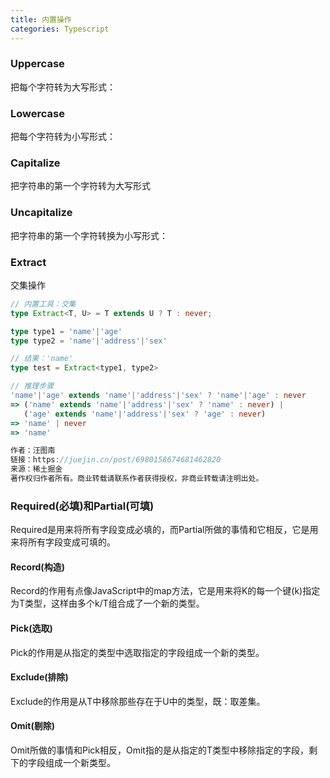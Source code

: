 ```yaml
---
title: 内置操作
categories: Typescript
---
```




### Uppercase

把每个字符转为大写形式：

### Lowercase

把每个字符转为小写形式：

### Capitalize

把字符串的第一个字符转为大写形式

### Uncapitalize

把字符串的第一个字符转换为小写形式：

### Extract

交集操作

```typescript
// 内置工具：交集
type Extract<T, U> = T extends U ? T : never;

type type1 = 'name'|'age'
type type2 = 'name'|'address'|'sex'

// 结果：'name'
type test = Extract<type1, type2>

// 推理步骤
'name'|'age' extends 'name'|'address'|'sex' ? 'name'|'age' : never
=> ('name' extends 'name'|'address'|'sex' ? 'name' : never) |
   ('age' extends 'name'|'address'|'sex' ? 'age' : never)
=> 'name' | never
=> 'name'

作者：汪图南
链接：https://juejin.cn/post/6980158674681462820
来源：稀土掘金
著作权归作者所有。商业转载请联系作者获得授权，非商业转载请注明出处。
```



### Required(必填)和Partial(可填)

Required是用来将所有字段变成必填的，而Partial所做的事情和它相反，它是用来将所有字段变成可填的。



#### Record(构造)

Record的作用有点像JavaScript中的map方法，它是用来将K的每一个键(k)指定为T类型，这样由多个k/T组合成了一个新的类型。

#### Pick(选取)

Pick的作用是从指定的类型中选取指定的字段组成一个新的类型。

#### Exclude(排除)

Exclude的作用是从T中移除那些存在于U中的类型，既：取差集。

#### Omit(剔除)

Omit所做的事情和Pick相反，Omit指的是从指定的T类型中移除指定的字段，剩下的字段组成一个新类型。
